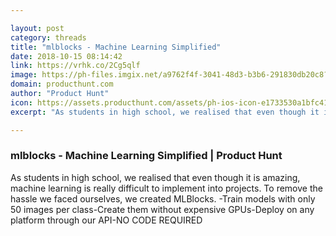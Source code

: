 ```yaml
---

layout: post
category: threads
title: "mlblocks - Machine Learning Simplified"
date: 2018-10-15 08:14:42
link: https://vrhk.co/2Cg5qlf
image: https://ph-files.imgix.net/a9762f4f-3041-48d3-b3b6-291830db20c8?auto=format&fit=crop&h=512&w=1024
domain: producthunt.com
author: "Product Hunt"
icon: https://assets.producthunt.com/assets/ph-ios-icon-e1733530a1bfc41080db8161823f1ef262cdbbc933800c0a2a706f70eb9c277a.png
excerpt: "As students in high school, we realised that even though it is amazing, machine learning is really difficult to implement into projects. To remove the hassle we faced ourselves, we created MLBlocks. -Train models with only 50 images per class-Create them without expensive GPUs-Deploy on any platform through our API-NO CODE REQUIRED"

---
```


### mlblocks - Machine Learning Simplified | Product Hunt

As students in high school, we realised that even though it is amazing, machine learning is really difficult to implement into projects. To remove the hassle we faced ourselves, we created MLBlocks. -Train models with only 50 images per class-Create them without expensive GPUs-Deploy on any platform through our API-NO CODE REQUIRED